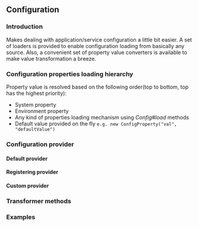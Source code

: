 ## Configuration

### Introduction
Makes dealing with application/service configuration a little bit easier. 
A set of loaders is provided to enable configuration loading from basically any source.
Also, a convenient set of property value converters is available to make value transformation a breeze.

### Configuration properties loading hierarchy
Property value is resolved based on the following order(top to bottom, top has the highest priority):

* System property
* Environment property
* Any kind of properties loading mechanism using *Config#load* methods
* Default value provided on the fly `e.g. new ConfigProperty("val", "defaultValue")`

### Configuration provider

#### Default provider

#### Registering provider

#### Custom provider

### Transformer methods

### Examples